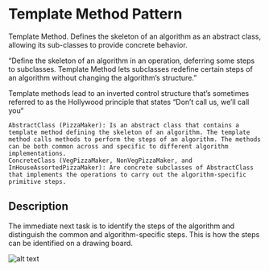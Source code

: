 # Template Method Pattern

Template Method. Defines the skeleton of an algorithm as an abstract class, allowing its sub-classes to provide concrete behavior.

“Define the skeleton of an algorithm in an operation, deferring some steps to subclasses. Template Method lets subclasses redefine certain steps of an algorithm without changing the algorithm’s structure.”

Template methods lead to an inverted control structure that’s sometimes referred to as the Hollywood principle that states “Don’t call us, we’ll call you“


    AbstractClass (PizzaMaker): Is an abstract class that contains a template method defining the skeleton of an algorithm. The template method calls methods to perform the steps of an algorithm. The methods can be both common across and specific to different algorithm implementations.
    ConcreteClass (VegPizzaMaker, NonVegPizzaMaker, and InHouseAssortedPizzaMaker): Are concrete subclasses of AbstractClass that implements the operations to carry out the algorithm-specific primitive steps.

## Description

The immediate next task is to identify the steps of the algorithm and distinguish the common and algorithm-specific steps. This is how the steps can be identified on a drawing board.

![alt text](https://springframework.guru/wp-content/uploads/2016/02/Pizza-Maker-Algorithm-Steps.png)


